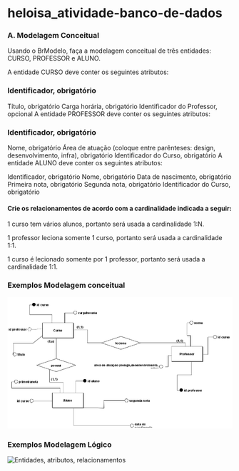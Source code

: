 # heloisa_atividade-banco-de-dados

### A. Modelagem Conceitual
Usando o BrModelo, faça a modelagem conceitual de três entidades: CURSO, PROFESSOR e ALUNO.

A entidade CURSO deve conter os seguintes atributos:

### Identificador, obrigatório
Título, obrigatório
Carga horária, obrigatório
Identificador do Professor, opcional
A entidade PROFESSOR deve conter os seguintes atributos:

### Identificador, obrigatório
Nome, obrigatório
Área de atuação (coloque entre parênteses: design, desenvolvimento, infra), obrigatório
Identificador do Curso, obrigatório
A entidade ALUNO deve conter os seguintes atributos:

Identificador, obrigatório
Nome, obrigatório
Data de nascimento, obrigatório
Primeira nota, obrigatório
Segunda nota, obrigatório
Identificador do Curso, obrigatório

#### Crie os relacionamentos de acordo com a cardinalidade indicada a seguir:
1 curso tem vários alunos, portanto será usada a cardinalidade 1:N.

1 professor leciona somente 1 curso, portanto será usada a cardinalidade 1:1.

1 curso é lecionado somente por 1 professor, portanto será usada a cardinalidade 1:1.
 
 ### Exemplos Modelagem conceitual
 ![Entidades, atributos, relacionamentos](exercicio_modelagem/Conceitual_2.png)

 ### Exemplos Modelagem Lógico
 ![Entidades, atributos, relacionamentos](exercicio)